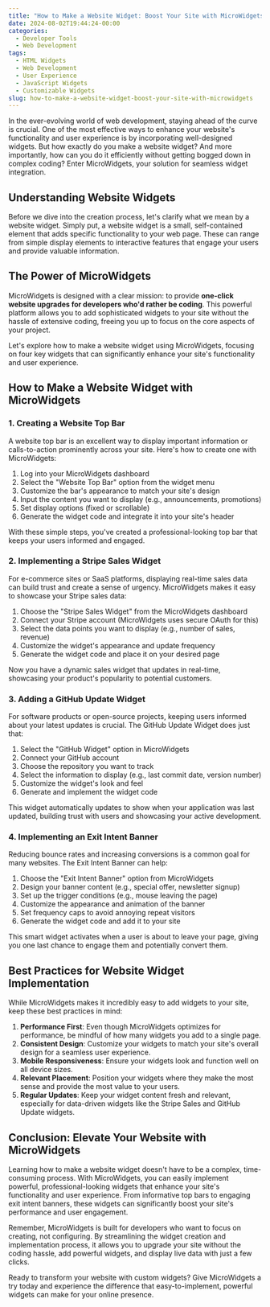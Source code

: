```yaml
---
title: "How to Make a Website Widget: Boost Your Site with MicroWidgets"
date: 2024-08-02T19:44:24-00:00
categories:
  - Developer Tools
  - Web Development
tags:
  - HTML Widgets
  - Web Development
  - User Experience
  - JavaScript Widgets
  - Customizable Widgets
slug: how-to-make-a-website-widget-boost-your-site-with-microwidgets
---
```


In the ever-evolving world of web development, staying ahead of the curve is crucial. One of the most effective ways to enhance your website's functionality and user experience is by incorporating well-designed widgets. But how exactly do you make a website widget? And more importantly, how can you do it efficiently without getting bogged down in complex coding? Enter MicroWidgets, your solution for seamless widget integration.

## Understanding Website Widgets

Before we dive into the creation process, let's clarify what we mean by a website widget. Simply put, a website widget is a small, self-contained element that adds specific functionality to your web page. These can range from simple display elements to interactive features that engage your users and provide valuable information.

## The Power of MicroWidgets

MicroWidgets is designed with a clear mission: to provide **one-click website upgrades for developers who'd rather be coding**. This powerful platform allows you to add sophisticated widgets to your site without the hassle of extensive coding, freeing you up to focus on the core aspects of your project.

Let's explore how to make a website widget using MicroWidgets, focusing on four key widgets that can significantly enhance your site's functionality and user experience.

## How to Make a Website Widget with MicroWidgets

### 1. Creating a Website Top Bar

A website top bar is an excellent way to display important information or calls-to-action prominently across your site. Here's how to create one with MicroWidgets:

1. Log into your MicroWidgets dashboard
2. Select the "Website Top Bar" option from the widget menu
3. Customize the bar's appearance to match your site's design
4. Input the content you want to display (e.g., announcements, promotions)
5. Set display options (fixed or scrollable)
6. Generate the widget code and integrate it into your site's header

With these simple steps, you've created a professional-looking top bar that keeps your users informed and engaged.

### 2. Implementing a Stripe Sales Widget

For e-commerce sites or SaaS platforms, displaying real-time sales data can build trust and create a sense of urgency. MicroWidgets makes it easy to showcase your Stripe sales data:

1. Choose the "Stripe Sales Widget" from the MicroWidgets dashboard
2. Connect your Stripe account (MicroWidgets uses secure OAuth for this)
3. Select the data points you want to display (e.g., number of sales, revenue)
4. Customize the widget's appearance and update frequency
5. Generate the widget code and place it on your desired page

Now you have a dynamic sales widget that updates in real-time, showcasing your product's popularity to potential customers.

### 3. Adding a GitHub Update Widget

For software products or open-source projects, keeping users informed about your latest updates is crucial. The GitHub Update Widget does just that:

1. Select the "GitHub Widget" option in MicroWidgets
2. Connect your GitHub account
3. Choose the repository you want to track
4. Select the information to display (e.g., last commit date, version number)
5. Customize the widget's look and feel
6. Generate and implement the widget code

This widget automatically updates to show when your application was last updated, building trust with users and showcasing your active development.

### 4. Implementing an Exit Intent Banner

Reducing bounce rates and increasing conversions is a common goal for many websites. The Exit Intent Banner can help:

1. Choose the "Exit Intent Banner" option from MicroWidgets
2. Design your banner content (e.g., special offer, newsletter signup)
3. Set up the trigger conditions (e.g., mouse leaving the page)
4. Customize the appearance and animation of the banner
5. Set frequency caps to avoid annoying repeat visitors
6. Generate the widget code and add it to your site

This smart widget activates when a user is about to leave your page, giving you one last chance to engage them and potentially convert them.

## Best Practices for Website Widget Implementation

While MicroWidgets makes it incredibly easy to add widgets to your site, keep these best practices in mind:

1. **Performance First**: Even though MicroWidgets optimizes for performance, be mindful of how many widgets you add to a single page.
2. **Consistent Design**: Customize your widgets to match your site's overall design for a seamless user experience.
3. **Mobile Responsiveness**: Ensure your widgets look and function well on all device sizes.
4. **Relevant Placement**: Position your widgets where they make the most sense and provide the most value to your users.
5. **Regular Updates**: Keep your widget content fresh and relevant, especially for data-driven widgets like the Stripe Sales and GitHub Update widgets.

## Conclusion: Elevate Your Website with MicroWidgets

Learning how to make a website widget doesn't have to be a complex, time-consuming process. With MicroWidgets, you can easily implement powerful, professional-looking widgets that enhance your site's functionality and user experience. From informative top bars to engaging exit intent banners, these widgets can significantly boost your site's performance and user engagement.

Remember, MicroWidgets is built for developers who want to focus on creating, not configuring. By streamlining the widget creation and implementation process, it allows you to upgrade your site without the coding hassle, add powerful widgets, and display live data with just a few clicks.

Ready to transform your website with custom widgets? Give MicroWidgets a try today and experience the difference that easy-to-implement, powerful widgets can make for your online presence.